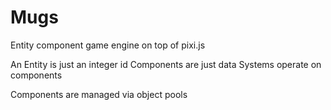# Mugs

Entity component game engine on top of pixi.js

An Entity is just an integer id
Components are just data
Systems operate on components

Components are managed via object pools

